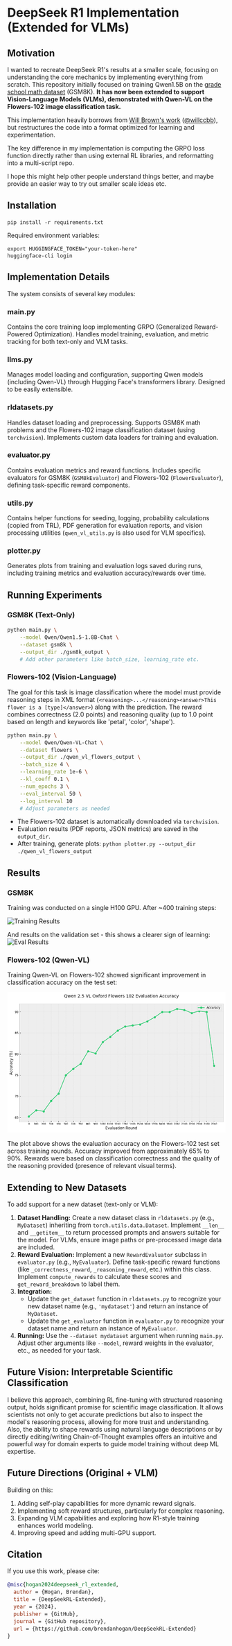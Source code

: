 # DeepSeek R1 Implementation (Extended for VLMs)

## Motivation
I wanted to recreate DeepSeek R1's results at a smaller scale, focusing on understanding the core mechanics by implementing everything from scratch. This repository initially focused on training Qwen1.5B on the [grade school math dataset](https://github.com/openai/grade-school-math) (GSM8K). **It has now been extended to support Vision-Language Models (VLMs), demonstrated with Qwen-VL on the Flowers-102 image classification task.**

This implementation heavily borrows from [Will Brown's work](https://gist.github.com/willccbb/4676755236bb08cab5f4e54a0475d6fb) ([@willccbb](https://x.com/willccbb)), but restructures the code into a format optimized for learning and experimentation.

The key difference in my implementation is computing the GRPO loss function directly rather than using external RL libraries, and reformatting into a multi-script repo.

I hope this might help other people understand things better, and maybe provide an easier way to try out smaller scale ideas etc.

## Installation
```
pip install -r requirements.txt
```

Required environment variables:
```
export HUGGINGFACE_TOKEN="your-token-here"
huggingface-cli login
```

## Implementation Details

The system consists of several key modules:

### main.py
Contains the core training loop implementing GRPO (Generalized Reward-Powered Optimization). Handles model training, evaluation, and metric tracking for both text-only and VLM tasks.

### llms.py
Manages model loading and configuration, supporting Qwen models (including Qwen-VL) through Hugging Face's transformers library. Designed to be easily extensible.

### rldatasets.py
Handles dataset loading and preprocessing. Supports GSM8K math problems and the Flowers-102 image classification dataset (using `torchvision`). Implements custom data loaders for training and evaluation.

### evaluator.py
Contains evaluation metrics and reward functions. Includes specific evaluators for GSM8K (`GSM8kEvaluator`) and Flowers-102 (`FlowerEvaluator`), defining task-specific reward components.

### utils.py
Contains helper functions for seeding, logging, probability calculations (copied from TRL), PDF generation for evaluation reports, and vision processing utilities (`qwen_vl_utils.py` is also used for VLM specifics).

### plotter.py
Generates plots from training and evaluation logs saved during runs, including training metrics and evaluation accuracy/rewards over time.

## Running Experiments

### GSM8K (Text-Only)
```bash
python main.py \
    --model Qwen/Qwen1.5-1.8B-Chat \
    --dataset gsm8k \
    --output_dir ./gsm8k_output \
    # Add other parameters like batch_size, learning_rate etc.
```

### Flowers-102 (Vision-Language)
The goal for this task is image classification where the model must provide reasoning steps in XML format (`<reasoning>...</reasoning><answer>This flower is a [type]</answer>`) along with the prediction. The reward combines correctness (2.0 points) and reasoning quality (up to 1.0 point based on length and keywords like 'petal', 'color', 'shape').

```bash
python main.py \
    --model Qwen/Qwen-VL-Chat \
    --dataset flowers \
    --output_dir ./qwen_vl_flowers_output \
    --batch_size 4 \
    --learning_rate 1e-6 \
    --kl_coeff 0.1 \
    --num_epochs 3 \
    --eval_interval 50 \
    --log_interval 10
    # Adjust parameters as needed
```
*   The Flowers-102 dataset is automatically downloaded via `torchvision`.
*   Evaluation results (PDF reports, JSON metrics) are saved in the `output_dir`.
*   After training, generate plots: `python plotter.py --output_dir ./qwen_vl_flowers_output`

## Results

### GSM8K
Training was conducted on a single H100 GPU. After ~400 training steps:

![Training Results](plots/train_score.png)

And results on the validation set - this shows a clearer sign of learning:
![Eval Results](plots/eval_score.png)

### Flowers-102 (Qwen-VL)
Training Qwen-VL on Flowers-102 showed significant improvement in classification accuracy on the test set:

![Flowers Evaluation Accuracy](plots/evaluation_accuracy.png)

The plot above shows the evaluation accuracy on the Flowers-102 test set across training rounds. Accuracy improved from approximately 65% to 90%. Rewards were based on classification correctness and the quality of the reasoning provided (presence of relevant visual terms).

## Extending to New Datasets
To add support for a new dataset (text-only or VLM):

1.  **Dataset Handling:** Create a new dataset class in `rldatasets.py` (e.g., `MyDataset`) inheriting from `torch.utils.data.Dataset`. Implement `__len__` and `__getitem__` to return processed prompts and answers suitable for the model. For VLMs, ensure image paths or pre-processed image data are included.
2.  **Reward Evaluation:** Implement a new `RewardEvaluator` subclass in `evaluator.py` (e.g., `MyEvaluator`). Define task-specific reward functions (like `_correctness_reward`, `_reasoning_reward`, etc.) within this class. Implement `compute_rewards` to calculate these scores and `get_reward_breakdown` to label them.
3.  **Integration:**
    *   Update the `get_dataset` function in `rldatasets.py` to recognize your new dataset name (e.g., `'mydataset'`) and return an instance of `MyDataset`.
    *   Update the `get_evaluator` function in `evaluator.py` to recognize your dataset name and return an instance of `MyEvaluator`.
4.  **Running:** Use the `--dataset mydataset` argument when running `main.py`. Adjust other arguments like `--model`, reward weights in the evaluator, etc., as needed for your task.

## Future Vision: Interpretable Scientific Classification
I believe this approach, combining RL fine-tuning with structured reasoning output, holds significant promise for scientific image classification. It allows scientists not only to get accurate predictions but also to inspect the model's reasoning process, allowing for more trust and understanding. Also, the ability to shape rewards using natural language descriptions or by directly editing/writing Chain-of-Thought examples offers an intuitive and powerful way for domain experts to guide model training without deep ML expertise.

## Future Directions (Original + VLM)
Building on this:

1.  Adding self-play capabilities for more dynamic reward signals.
2.  Implementing soft reward structures, particularly for complex reasoning.
3.  Expanding VLM capabilities and exploring how R1-style training enhances world modeling.
4.  Improving speed and adding multi-GPU support.



## Citation
If you use this work, please cite:
```bibtex
@misc{hogan2024deepseek_rl_extended,
  author = {Hogan, Brendan},
  title = {DeepSeekRL-Extended},
  year = {2024},
  publisher = {GitHub},
  journal = {GitHub repository},
  url = {https://github.com/brendanhogan/DeepSeekRL-Extended} 
}
```




